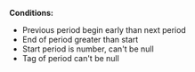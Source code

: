 **Conditions:**
- Previous period begin early than next period
- End of period greater than start
- Start period is number, can't be null
- Tag of period can't be null
